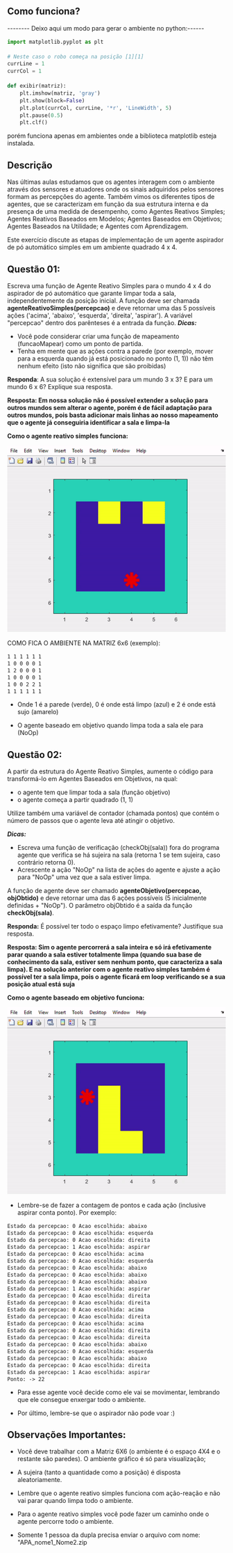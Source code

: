 ## Como funciona?

-------- Deixo aqui um modo para gerar o ambiente no python:------

``` python
import matplotlib.pyplot as plt

# Neste caso o robo começa na posição [1][1]
currLine = 1
currCol = 1

def exibir(matriz):
    plt.imshow(matriz, 'gray')
    plt.show(block=False)
    plt.plot(currCol, currLine, '*r', 'LineWidth', 5)
    plt.pause(0.5)
    plt.clf()
```

porém funciona apenas em ambientes onde a biblioteca matplotlib esteja instalada.

## Descrição

Nas últimas aulas estudamos que os agentes interagem com o ambiente através dos sensores e
atuadores onde os sinais adquiridos pelos sensores formam as percepções do agente. Também
vimos os diferentes tipos de agentes, que se caracterizam em função da sua estrutura interna e da
presença de uma medida de desempenho, como Agentes Reativos Simples; Agentes Reativos
Baseados em Modelos; Agentes Baseados em Objetivos; Agentes Baseados na Utilidade; e Agentes
com Aprendizagem.

Este exercício discute as etapas de implementação de um agente aspirador de pó automático
simples em um ambiente quadrado 4 x 4. 

## Questão 01:
Escreva uma função de Agente Reativo Simples para o mundo 4 x 4 do aspirador de pó
automático que garante limpar toda a sala, independentemente da posição inicial. A função
deve ser chamada **agenteReativoSimples(percepcao)** e deve retornar uma das 5 possíveis ações
('acima', 'abaixo', 'esquerda', 'direita', 'aspirar'). A variável "percepcao" dentro dos parênteses é
a entrada da função.
***Dicas:***
- Você pode considerar criar uma função de mapeamento (funcaoMapear) como um ponto de
partida.
- Tenha em mente que as ações contra a parede (por exemplo, mover para a esquerda
quando já está posicionado no ponto (1, 1)) não têm nenhum efeito (isto não significa que
são proibidas)

**Responda**: A sua solução é extensível para um mundo 3 x 3? E para um mundo 6 x 6? Explique sua
resposta.

**Resposta: Em nossa solução não é possível extender a solução para outros mundos sem alterar o agente, porém é de fácil adaptação para outros mundos, pois basta adicionar mais linhas ao nosso mapeamento que o agente já conseguiria identificar a sala e limpa-la**

**Como o agente reativo simples funciona:**

![Gif ilustrativo da questão 01](src/assets/img/question01.gif)

COMO FICA O AMBIENTE NA MATRIZ 6x6 (exemplo):
```
1 1 1 1 1 1
1 0 0 0 0 1
1 2 0 0 0 1
1 0 0 0 0 1
1 0 0 2 2 1
1 1 1 1 1 1
```

- Onde 1 é a parede (verde), 0 é onde está limpo (azul) e 2 é onde está sujo (amarelo)

- O agente baseado em objetivo quando limpa toda a sala ele para (NoOp)

## Questão 02:
A partir da estrutura do Agente Reativo Simples, aumente o código para transformá-lo em
Agentes Baseados em Objetivos, na qual:

- o agente tem que limpar toda a sala (função objetivo)
- o agente começa a partir quadrado (1, 1)

Utilize também uma variável de contador (chamada pontos) que contém o número de passos que o
agente leva até atingir o objetivo.

***Dicas:***
- Escreva uma função de verificação (checkObj(sala)) fora do programa agente que verifica se
há sujeira na sala (retorna 1 se tem sujeira, caso contrário retorna 0).
- Acrescente a ação "NoOp" na lista de ações do agente e ajuste a ação para "NoOp" uma vez
que a sala estiver limpa.

A função de agente deve ser chamado **agenteObjetivo(percepcao, objObtido)** e deve retornar uma
das 6 ações possíveis (5 inicialmente definidas + "NoOp"). O parâmetro objObtido é a saída da
função **checkObj(sala)**.

**Responda:** É possível ter todo o espaço limpo efetivamente? Justifique sua resposta.

**Resposta: Sim o agente percorrerá a sala inteira e só irá efetivamente parar quando a sala estiver totalmente limpa (quando sua base de conhecimento da sala, estiver sem nenhum ponto, que caracteriza a sala limpa). E na solução anterior com o agente reativo simples também é possível ter a sala limpa, pois o agente ficará em loop verificando se a sua posição atual está suja**

**Como o agente baseado em objetivo funciona:**

![Gif ilustrativo da questão 02](src/assets/img/question02.gif)

- Lembre-se de fazer  a contagem de pontos e cada ação (inclusive aspirar conta ponto). Por exemplo: 

```
Estado da percepcao: 0 Acao escolhida: abaixo
Estado da percepcao: 0 Acao escolhida: esquerda
Estado da percepcao: 0 Acao escolhida: direita
Estado da percepcao: 1 Acao escolhida: aspirar
Estado da percepcao: 0 Acao escolhida: acima
Estado da percepcao: 0 Acao escolhida: esquerda
Estado da percepcao: 0 Acao escolhida: abaixo
Estado da percepcao: 0 Acao escolhida: abaixo
Estado da percepcao: 0 Acao escolhida: abaixo
Estado da percepcao: 1 Acao escolhida: aspirar
Estado da percepcao: 0 Acao escolhida: direita
Estado da percepcao: 0 Acao escolhida: direita
Estado da percepcao: 0 Acao escolhida: acima
Estado da percepcao: 0 Acao escolhida: direita
Estado da percepcao: 0 Acao escolhida: acima
Estado da percepcao: 0 Acao escolhida: direita
Estado da percepcao: 0 Acao escolhida: direita
Estado da percepcao: 0 Acao escolhida: abaixo
Estado da percepcao: 0 Acao escolhida: esquerda
Estado da percepcao: 0 Acao escolhida: abaixo
Estado da percepcao: 0 Acao escolhida: direita
Estado da percepcao: 1 Acao escolhida: aspirar
Ponto: -> 22
```

- Para esse agente você decide como ele vai se movimentar, lembrando que ele consegue enxergar todo o ambiente.

- Por último, lembre-se que o aspirador não pode voar :)

## Observações Importantes:

- Você deve trabalhar com a Matriz 6X6 (o ambiente é o espaço 4X4 e o restante são paredes). O ambiente gráfico é só para visualização;

- A sujeira (tanto a quantidade como a posição) é disposta aleatoriamente. 

- Lembre que o agente reativo simples funciona com ação-reação e não vai parar quando limpa todo o ambiente.

- Para o agente reativo simples você pode fazer um caminho onde o agente percorre todo o ambiente.

- Somente 1 pessoa da dupla precisa enviar o arquivo com nome: "APA_nome1_Nome2.zip
